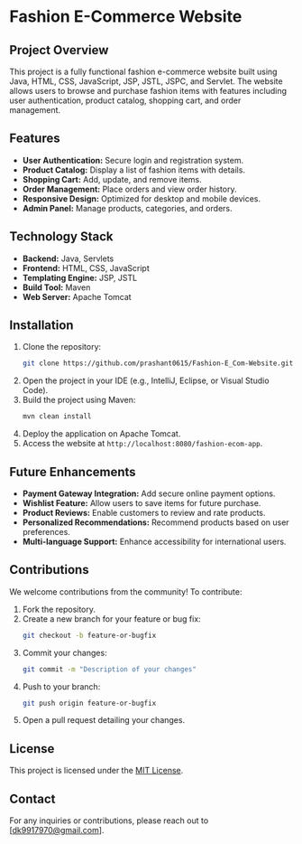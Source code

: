 # Fashion E-Commerce Website

## Project Overview
This project is a fully functional fashion e-commerce website built using Java, HTML, CSS, JavaScript, JSP, JSTL, JSPC, and Servlet. The website allows users to browse and purchase fashion items with features including user authentication, product catalog, shopping cart, and order management.

## Features
- **User Authentication:** Secure login and registration system.
- **Product Catalog:** Display a list of fashion items with details.
- **Shopping Cart:** Add, update, and remove items.
- **Order Management:** Place orders and view order history.
- **Responsive Design:** Optimized for desktop and mobile devices.
- **Admin Panel:** Manage products, categories, and orders.

## Technology Stack
- **Backend:** Java, Servlets
- **Frontend:** HTML, CSS, JavaScript
- **Templating Engine:** JSP, JSTL
- **Build Tool:** Maven
- **Web Server:** Apache Tomcat

## Installation
1. Clone the repository:
   ```sh
   git clone https://github.com/prashant0615/Fashion-E_Com-Website.git
   ```
2. Open the project in your IDE (e.g., IntelliJ, Eclipse, or Visual Studio Code).
3. Build the project using Maven:
   ```sh
   mvn clean install
   ```
4. Deploy the application on Apache Tomcat.
5. Access the website at `http://localhost:8080/fashion-ecom-app`.

## Future Enhancements
- **Payment Gateway Integration:** Add secure online payment options.
- **Wishlist Feature:** Allow users to save items for future purchase.
- **Product Reviews:** Enable customers to review and rate products.
- **Personalized Recommendations:** Recommend products based on user preferences.
- **Multi-language Support:** Enhance accessibility for international users.

## Contributions
We welcome contributions from the community! To contribute:
1. Fork the repository.
2. Create a new branch for your feature or bug fix:
   ```sh
   git checkout -b feature-or-bugfix
   ```
3. Commit your changes:
   ```sh
   git commit -m "Description of your changes"
   ```
4. Push to your branch:
   ```sh
   git push origin feature-or-bugfix
   ```
5. Open a pull request detailing your changes.

## License
This project is licensed under the [MIT License](https://github.com/Prashant0615/Fashion-E_Com-Website/blob/main/LICENSE).

## Contact
For any inquiries or contributions, please reach out to [dk9917970@gmail.com].
